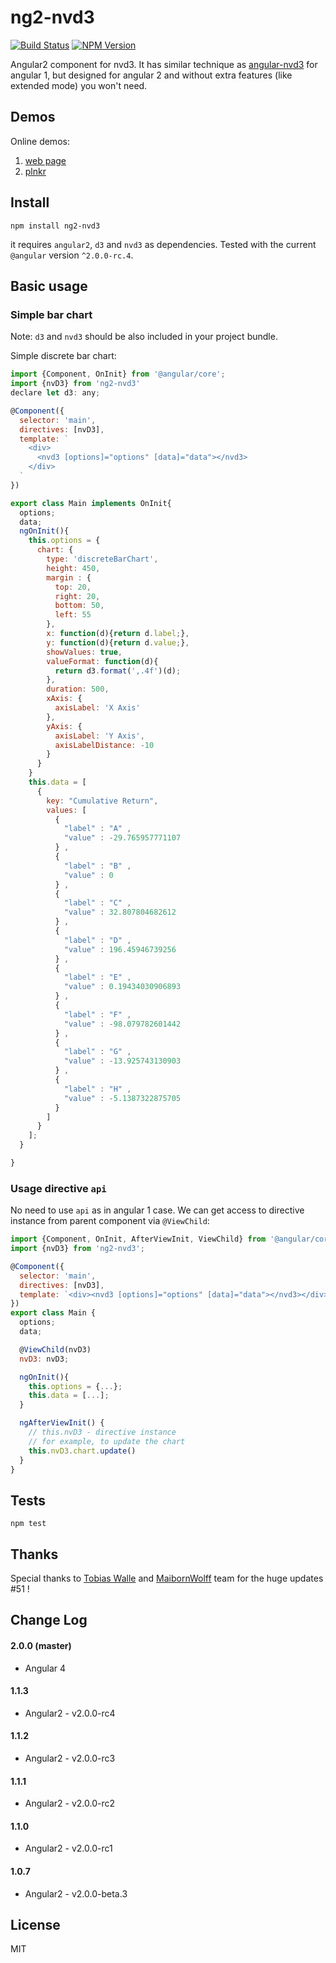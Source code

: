 # ng2-nvd3
[![Build Status](https://travis-ci.org/krispo/ng2-nvd3.svg?branch=master)](https://travis-ci.org/krispo/ng2-nvd3)
[![NPM Version](http://img.shields.io/npm/v/ng2-nvd3.svg?style=flat)](https://www.npmjs.org/package/ng2-nvd3)

Angular2 component for nvd3. It has similar technique as [angular-nvd3](http://krispo.github.io/angular-nvd3) for angular 1, but designed for angular 2 and without extra features (like extended mode) you won't need.

## Demos

Online demos:

1. [web page](http://krispo.github.io/ng2-nvd3)
2. [plnkr](http://plnkr.co/edit/T4i7Zh?p=preview)

## Install

    npm install ng2-nvd3
    
it requires `angular2`, `d3` and `nvd3` as dependencies. Tested with the current `@angular` version `^2.0.0-rc.4`.
    
## Basic usage

### Simple bar chart
Note: `d3` and `nvd3` should be also included in your project bundle.

Simple discrete bar chart: 
    
```js
import {Component, OnInit} from '@angular/core';
import {nvD3} from 'ng2-nvd3'
declare let d3: any;

@Component({
  selector: 'main',
  directives: [nvD3],
  template: `
    <div>
      <nvd3 [options]="options" [data]="data"></nvd3>
    </div>
  `
})

export class Main implements OnInit{
  options;
  data;
  ngOnInit(){
    this.options = {
      chart: {
        type: 'discreteBarChart',
        height: 450,
        margin : {
          top: 20,
          right: 20,
          bottom: 50,
          left: 55
        },
        x: function(d){return d.label;},
        y: function(d){return d.value;},
        showValues: true,
        valueFormat: function(d){
          return d3.format(',.4f')(d);
        },
        duration: 500,
        xAxis: {
          axisLabel: 'X Axis'
        },
        yAxis: {
          axisLabel: 'Y Axis',
          axisLabelDistance: -10
        }
      }
    }
    this.data = [
      {
        key: "Cumulative Return",
        values: [
          {
            "label" : "A" ,
            "value" : -29.765957771107
          } ,
          {
            "label" : "B" ,
            "value" : 0
          } ,
          {
            "label" : "C" ,
            "value" : 32.807804682612
          } ,
          {
            "label" : "D" ,
            "value" : 196.45946739256
          } ,
          {
            "label" : "E" ,
            "value" : 0.19434030906893
          } ,
          {
            "label" : "F" ,
            "value" : -98.079782601442
          } ,
          {
            "label" : "G" ,
            "value" : -13.925743130903
          } ,
          {
            "label" : "H" ,
            "value" : -5.1387322875705
          }
        ]
      }
    ];
  }

}
```    

### Usage directive `api`

No need to use `api` as in angular 1 case. We can get access to directive instance from parent component via `@ViewChild`:

```js
import {Component, OnInit, AfterViewInit, ViewChild} from '@angular/core';
import {nvD3} from 'ng2-nvd3';

@Component({
  selector: 'main',
  directives: [nvD3],
  template: `<div><nvd3 [options]="options" [data]="data"></nvd3></div>`
})
export class Main {
  options;
  data;

  @ViewChild(nvD3)
  nvD3: nvD3;

  ngOnInit(){
    this.options = {...};
    this.data = [...];
  }

  ngAfterViewInit() {
    // this.nvD3 - directive instance
    // for example, to update the chart
    this.nvD3.chart.update()
  } 
}
```

## Tests

    npm test
    
## Thanks

Special thanks to [Tobias Walle](@TobiasWalle) and [MaibornWolff](@MaibornWolff) team for the huge updates #51 !
    
## Change Log

#### 2.0.0 (master)

* Angular 4

#### 1.1.3
* Angular2 - v2.0.0-rc4 

#### 1.1.2
* Angular2 - v2.0.0-rc3 

#### 1.1.1
* Angular2 - v2.0.0-rc2 

#### 1.1.0
* Angular2 - v2.0.0-rc1 

#### 1.0.7
* Angular2 - v2.0.0-beta.3 
    

## License
MIT
